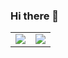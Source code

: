 ### Hi there 👋


<table>
  <tr>
    <td align="center" style="padding=0;width=50%;">
      <img align="center" style="padding=0;" src="https://github-readme-stats.vercel.app/api?username=aspeddro&show_icons=true&theme=nightowl&count_private=true&hide_border=true&bg_color=00000000&text_color=c9d1d9&title_color=f78166&icon_color=41B883&" />
    </td>
    <td align="center" style="padding=0;width=50%;">
      <img align="center" style="padding=0;" src="https://github-readme-stats.vercel.app/api/top-langs/?username=aspeddro&hide=jupyter%20notebook&layout=compact&theme=nightowl&hide_border=true&bg_color=00000000&text_color=c9d1d9&title_color=f78166&icon_color=41B883&langs_count=6" />
    </td>
  </tr>
</table>
